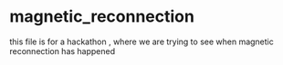 # magnetic_reconnection
this file is for a hackathon , where we are trying to see when magnetic reconnection has happened
